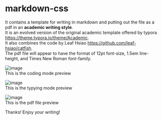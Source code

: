 # markdown-css 
It contains a template for writing in markdown and putting out the file as a pdf in an <strong>academic writing style</strong>.  
It is an evolved version of the original academic template offered by typora https://theme.typora.io/theme/Academic.  
It also combines the code by Leaf Hsiao https://github.com/leaf-hsiao/catfish.  
The pdf file will appear to have the format of 12pt font-size, 1.5em line-height, and Times New Roman font-family.  
  
 ![image](https://github.com/player1-Z/markdown-css/blob/master/coding%20mode%20view.jpg)  
This is the coding mode preview  
  
  ![image](https://github.com/player1-Z/markdown-css/blob/master/typying%20mode%20view.jpg)  
This is the typying mode preview  
  
  ![image](https://github.com/player1-Z/markdown-css/blob/master/pdf%20view.jpg)  
This is the pdf file preview  
  
  Thanks! Enjoy your writing!
